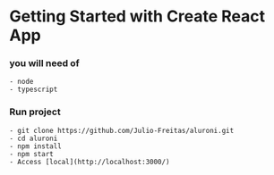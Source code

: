 # Getting Started with Create React App

### you will need of
    - node
    - typescript
 ### Run project 
    - git clone https://github.com/Julio-Freitas/aluroni.git
    - cd aluroni
    - npm install
    - npm start
    - Access [local](http://localhost:3000/)
